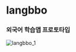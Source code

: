 # langbbo
### 외국어 학습앱 프로토타입
![langbbo_1](https://user-images.githubusercontent.com/88628772/132992660-29dec4de-aad7-4657-87f5-2273b3e9350f.jpg)
